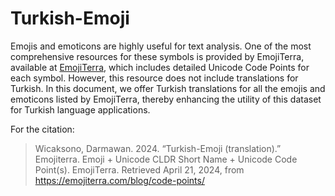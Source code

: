 # Turkish-Emoji
Emojis and emoticons are highly useful for text analysis. One of the most comprehensive resources for these symbols is provided by EmojiTerra, available at [EmojiTerra](https://emojiterra.com/blog/code-points/), which includes detailed Unicode Code Points for each symbol. However, this resource does not include translations for Turkish. In this document, we offer Turkish translations for all the emojis and emoticons listed by EmojiTerra, thereby enhancing the utility of this dataset for Turkish language applications.

For the citation:
>Wicaksono, Darmawan. 2024. “Turkish-Emoji (translation).”
>Emojiterra. Emoji + Unicode CLDR Short Name + Unicode Code Point(s). EmojiTerra. Retrieved April 21, 2024, from https://emojiterra.com/blog/code-points/
